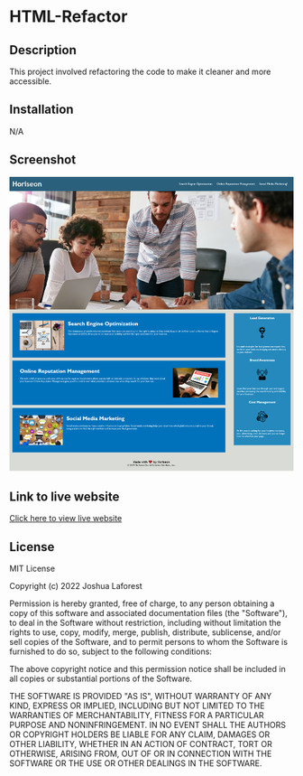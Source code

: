 # HTML-Refactor


## Description

This project involved refactoring the code to make it cleaner and more accessible.


## Installation

N/A


## Screenshot

![Screenshot of the live web application](/Assets/images/html-refactor-screenshot.png)


## Link to live website

[Click here to view live website](https://joshlaforest.github.io/HTML-refactor/)


## License

MIT License

Copyright (c) 2022 Joshua Laforest

Permission is hereby granted, free of charge, to any person obtaining a copy
of this software and associated documentation files (the "Software"), to deal
in the Software without restriction, including without limitation the rights
to use, copy, modify, merge, publish, distribute, sublicense, and/or sell
copies of the Software, and to permit persons to whom the Software is
furnished to do so, subject to the following conditions:

The above copyright notice and this permission notice shall be included in all
copies or substantial portions of the Software.

THE SOFTWARE IS PROVIDED "AS IS", WITHOUT WARRANTY OF ANY KIND, EXPRESS OR
IMPLIED, INCLUDING BUT NOT LIMITED TO THE WARRANTIES OF MERCHANTABILITY,
FITNESS FOR A PARTICULAR PURPOSE AND NONINFRINGEMENT. IN NO EVENT SHALL THE
AUTHORS OR COPYRIGHT HOLDERS BE LIABLE FOR ANY CLAIM, DAMAGES OR OTHER
LIABILITY, WHETHER IN AN ACTION OF CONTRACT, TORT OR OTHERWISE, ARISING FROM,
OUT OF OR IN CONNECTION WITH THE SOFTWARE OR THE USE OR OTHER DEALINGS IN THE
SOFTWARE.
